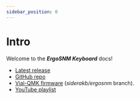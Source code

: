 ```yaml
---
sidebar_position: 0
---
```


# Intro

Welcome to the ***ErgoSNM Keyboard*** docs!

- [Latest release](https://github.com/siderakb/ergo-snm-keyboard/releases/latest)
- [GitHub repo](https://github.com/siderakb/ergo-snm-keyboard)
- [Vial-QMK firmware](https://github.com/siderakb/vial-qmk/tree/siderakb/ergosnm/keyboards/zite/ergosnm) (*siderakb/ergosnm* branch).
- [YouTube playlist](https://youtube.com/playlist?list=PL1kBTdTo-vGbdUH9_YovZvkGXuNMB03fa)
